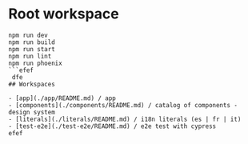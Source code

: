 # Root workspace

```node
npm run dev
npm run build
npm run start
npm run lint
npm run phoenix
```efef
 dfe
## Workspaces

- [app](./app/README.md) / app
- [components](./components/README.md) / catalog of components - design system
- [literals](./literals/README.md) / i18n literals (es | fr | it)
- [test-e2e](./test-e2e/README.md) / e2e test with cypress
efef
